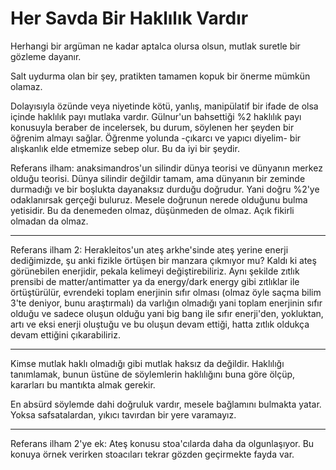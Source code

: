 # Her Savda Bir Haklılık Vardır

Herhangi bir argüman ne kadar aptalca olursa olsun, mutlak suretle bir gözleme
dayanır.

Salt uydurma olan bir şey, pratikten tamamen kopuk bir önerme mümkün olamaz.

Dolayısıyla özünde veya niyetinde kötü, yanlış, manipülatif bir ifade de olsa
içinde haklılık payı mutlaka vardır. Gülnur'un bahsettiği %2 haklılık payı
konusuyla beraber de incelersek, bu durum, söylenen her şeyden bir öğrenim
almayı sağlar. Öğrenme yolunda -çıkarcı ve yapıcı diyelim- bir alışkanlık elde
etmemize sebep olur. Bu da iyi bir şeydir.

Referans ilham: anaksimandros'un silindir dünya teorisi ve dünyanın merkez
olduğu teorisi. Dünya silindir değildir tamam, ama dünyanın bir zeminde
durmadığı ve bir boşlukta dayanaksız durduğu doğrudur. Yani doğru %2'ye
odaklanırsak gerçeği buluruz. Mesele doğrunun nerede olduğunu bulma yetisidir.
Bu da denemeden olmaz, düşünmeden de olmaz. Açık fikirli olmadan da olmaz.

---

Referans ilham 2: Herakleitos'un ateş arkhe'sinde ateş yerine enerji
dediğimizde, şu anki fizikle örtüşen bir manzara çıkmıyor mu? Kaldı ki ateş
görünebilen enerjidir, pekala kelimeyi değiştirebiliriz. Aynı şekilde zıtlık
prensibi de matter/antimatter ya da energy/dark energy gibi zıtlıklar ile
örtüştürülür, evrendeki toplam enerjinin sıfır olması (olmaz öyle saçma bilim
3'te deniyor, bunu araştırmalı) da varlığın olmadığı yani toplam enerjinin sıfır
olduğu ve sadece oluşun olduğu yani big bang ile sıfır enerji'den, yokluktan,
artı ve eksi enerji oluştuğu ve bu oluşun devam ettiği, hatta zıtlık oldukça
devam ettiğini çıkarabiliriz.

---

Kimse mutlak haklı olmadığı gibi mutlak haksız da değildir. Haklılığı
tanımlamak, bunun üstüne de söylemlerin haklılığını buna göre ölçüp, kararları
bu mantıkta almak gerekir.

En absürd söylemde dahi doğruluk vardır, mesele bağlamını bulmakta yatar. Yoksa
safsatalardan, yıkıcı tavırdan bir yere varamayız.

---

Referans ilham 2'ye ek: Ateş konusu stoa'cılarda daha da olgunlaşıyor. Bu konuya
örnek verirken stoacıları tekrar gözden geçirmekte fayda var.
